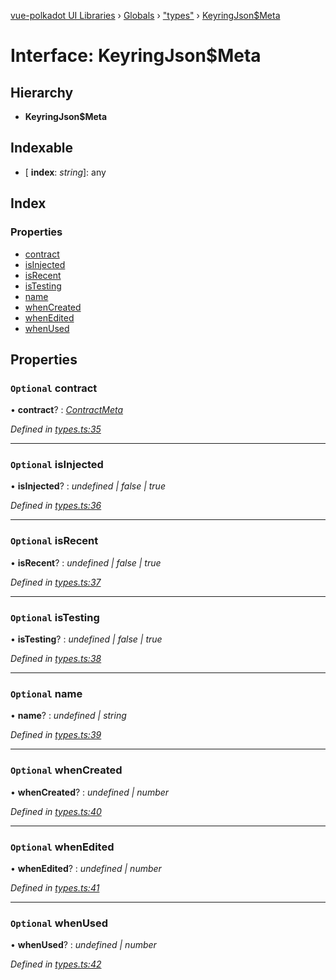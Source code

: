 [vue-polkadot UI Libraries](../README.md) › [Globals](../globals.md) › ["types"](../modules/_types_.md) › [KeyringJson$Meta](_types_.keyringjson_meta.md)

# Interface: KeyringJson$Meta

## Hierarchy

* **KeyringJson$Meta**

## Indexable

* \[ **index**: *string*\]: any

## Index

### Properties

* [contract](_types_.keyringjson_meta.md#optional-contract)
* [isInjected](_types_.keyringjson_meta.md#optional-isinjected)
* [isRecent](_types_.keyringjson_meta.md#optional-isrecent)
* [isTesting](_types_.keyringjson_meta.md#optional-istesting)
* [name](_types_.keyringjson_meta.md#optional-name)
* [whenCreated](_types_.keyringjson_meta.md#optional-whencreated)
* [whenEdited](_types_.keyringjson_meta.md#optional-whenedited)
* [whenUsed](_types_.keyringjson_meta.md#optional-whenused)

## Properties

### `Optional` contract

• **contract**? : *[ContractMeta](_types_.contractmeta.md)*

*Defined in [types.ts:35](https://github.com/vue-polkadot/vue-ui/blob/ed1485a/packages/vue-keyring/src/types.ts#L35)*

___

### `Optional` isInjected

• **isInjected**? : *undefined | false | true*

*Defined in [types.ts:36](https://github.com/vue-polkadot/vue-ui/blob/ed1485a/packages/vue-keyring/src/types.ts#L36)*

___

### `Optional` isRecent

• **isRecent**? : *undefined | false | true*

*Defined in [types.ts:37](https://github.com/vue-polkadot/vue-ui/blob/ed1485a/packages/vue-keyring/src/types.ts#L37)*

___

### `Optional` isTesting

• **isTesting**? : *undefined | false | true*

*Defined in [types.ts:38](https://github.com/vue-polkadot/vue-ui/blob/ed1485a/packages/vue-keyring/src/types.ts#L38)*

___

### `Optional` name

• **name**? : *undefined | string*

*Defined in [types.ts:39](https://github.com/vue-polkadot/vue-ui/blob/ed1485a/packages/vue-keyring/src/types.ts#L39)*

___

### `Optional` whenCreated

• **whenCreated**? : *undefined | number*

*Defined in [types.ts:40](https://github.com/vue-polkadot/vue-ui/blob/ed1485a/packages/vue-keyring/src/types.ts#L40)*

___

### `Optional` whenEdited

• **whenEdited**? : *undefined | number*

*Defined in [types.ts:41](https://github.com/vue-polkadot/vue-ui/blob/ed1485a/packages/vue-keyring/src/types.ts#L41)*

___

### `Optional` whenUsed

• **whenUsed**? : *undefined | number*

*Defined in [types.ts:42](https://github.com/vue-polkadot/vue-ui/blob/ed1485a/packages/vue-keyring/src/types.ts#L42)*
